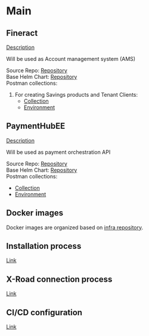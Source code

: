 # Main

## Fineract 
[Description](https://fineract.apache.org/)

Will be used as Account management system (AMS) 

Source Repo: [Repository](https://github.com/fynarfin/fineract-env/blob/master/helm/g2p-Sandbox/values.yaml)  
Base Helm Chart: [Repository](https://github.com/fynarfin/fineract-env/blob/master/helm/fineract/values.yaml)  
Postman collections:  
1. For creating Savings products and Tenant Clients:  
    * [Collection](https://github.com/openMF/ph-ee-env-template/blob/master/PostmanCollections/G2P%20Sandbox%20Demo%20Prep.json)
    * [Environment](https://github.com/openMF/ph-ee-env-template/blob/master/PostmanCollections/Environment/FineractCoDevelop_environment.json)

## PaymentHubEE
[Description](https://payments.mifos.org/)

Will be used as payment orchestration API

Source Repo: [Repository](https://github.com/openMF/ph-ee-env-labs/tree/master/helm/g2p-sandbox)  
Base Helm Chart: [Repository](https://github.com/openMF/ph-ee-env-template/tree/master/helm/ph-ee-engine)  
Postman collections:
* [Collection](https://github.com/openMF/ph-ee-env-template/blob/master/PostmanCollections/Payment%20Hub.json)
* [Environment](https://github.com/openMF/ph-ee-env-template/blob/master/PostmanCollections/Environment/SIT.json)

## Docker images

Docker images are organized based on [infra repository](https://github.com/GovStackWorkingGroup/sandbox-infra).

## Installation process

[Link](2-installation.md)

## X-Road connection process

[Link](3-connectivity.md)

## CI/CD configuration

[Link](4-ci-cd.md)
